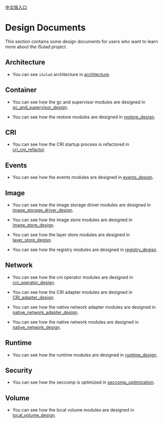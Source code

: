 [中文版入口](README_zh.md)

# Design Documents

This section contains some design documents for users who want to learn more about the iSulad project. 

## Architecture

- You can see `iSulad`  architecture in [architecture](./architecture.md).

## Container

- You can see how the gc and supervisor modules are designed in [gc_and_supervisor_design](./detailed/Container/gc_and_supervisor_design.md).

- You can see how the restore modules are designed in [restore_design](./detailed/Container/restore_design.md).

## CRI

- You can see how the CRI startup process is refactored in [cri_cni_refactor](./detailed/CRI/cri_cni_refactor.md).

## Events

- You can see how the events modules are designed in [events_design](./detailed/Events/events_design.md).

## Image

- You can see how the image storage driver modules are designed in [image_storage_driver_design](./detailed/Image/image_storage_driver_design_zh.md).

- You can see how the image store modules are designed in [image_store_design](./detailed/Image/image_store_design_zh.md).

- You can see how the layer store modules are designed in [layer_store_degisn](./detailed/Image/layer_store_degisn_zh.md).

- You can see how the registry modules are designed in [registry_degisn](./detailed/Image/registry_degisn_zh.md).

## Network

- You can see how the cni operator modules are designed in [cni_operator_design](./detailed/Network/cni_operator_design_zh.md).

- You can see how the CRI adapter modules are designed in [CRI_adapter_design](./detailed/Network/CRI_adapter_design_zh.md).

- You can see how the native network adapter modules are designed in [native_network_adapter_design](./detailed/Network/native_network_adapter_design_zh.md).

- You can see how the native network modules are designed in [native_network_design](./detailed/Network/native_network_design_zh.md).

## Runtime

- You can see how the runtime modules are designed in [runtime_design](./detailed/Runtime/runtime_design.md).

## Security

- You can see how the seccomp is optimized in [seccomp_optimization](./detailed/Security/seccomp_optimization.md).

## Volume

- You can see how the local volume modules are designed in [local_volume_design](./detailed/Volume/local_volume_design.md).